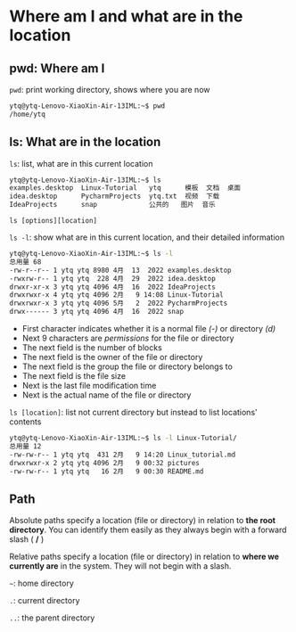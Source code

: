 # Where am I and what are in the location

## pwd: Where am I

`pwd`: print working directory, shows where you are now

```bash
ytq@ytq-Lenovo-XiaoXin-Air-13IML:~$ pwd
/home/ytq
```

## ls: What are in the location

`ls`: list, what are in this current location

```bash
ytq@ytq-Lenovo-XiaoXin-Air-13IML:~$ ls
examples.desktop  Linux-Tutorial   ytq      模板  文档  桌面
idea.desktop      PycharmProjects  ytq.txt  视频  下载
IdeaProjects      snap             公共的   图片  音乐
```

`ls [options][location]`

`ls -l`: show what are in this current location, and their detailed information

```bash
ytq@ytq-Lenovo-XiaoXin-Air-13IML:~$ ls -l
总用量 68
-rw-r--r-- 1 ytq ytq 8980 4月  13  2022 examples.desktop
-rwxrw-r-- 1 ytq ytq  228 4月  29  2022 idea.desktop
drwxr-xr-x 3 ytq ytq 4096 4月  16  2022 IdeaProjects
drwxrwxr-x 4 ytq ytq 4096 2月   9 14:08 Linux-Tutorial
drwxrwxr-x 3 ytq ytq 4096 5月   2  2022 PycharmProjects
drwx------ 3 ytq ytq 4096 4月  16  2022 snap
```

* First character indicates whether it is a normal file *(-)* or directory *(d)*
* Next 9 characters are *permissions* for the file or directory
* The next field is the number of blocks
* The next field is the owner of the file or directory
* The next field is the group the file or directory belongs to
* The next field is the file size
* Next is the last file modification time
* Next is the actual name of the file or directory

`ls [location]`: list not current directory but instead to list locations' contents

```bash
ytq@ytq-Lenovo-XiaoXin-Air-13IML:~$ ls -l Linux-Tutorial/
总用量 12
-rw-rw-r-- 1 ytq ytq  431 2月   9 14:20 Linux_tutorial.md
drwxrwxr-x 2 ytq ytq 4096 2月   9 00:32 pictures
-rw-rw-r-- 1 ytq ytq   16 2月   9 00:30 README.md
```

## Path

Absolute paths specify a location (file or directory) in relation to **the root directory**. You can identify them easily as they always begin with a forward slash ( **/** )

Relative paths specify a location (file or directory) in relation to **where we currently are** in the system. They will not begin with a slash.

`~`: home directory

`.`: current directory

`..`: the parent directory
